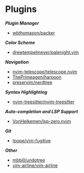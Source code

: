 # Plugins
***Plugin Manager***
- [wbthomason/packer](https://github.com/wbthomason/packer.nvim)

***Color Scheme***
- [drewtempelmeyer/palenight.vim](https://github.com/drewtempelmeyer/palenight.vim)

***Navigation***
- [nvim-telescope/telescope.nvim](https://github.com/nvim-telescope/telescope.nvim)
- [ThePrimeagen/harpoon](https://github.com/ThePrimeagen/harpoon)
- [preservim/nerdtree](https://github.com/preservim/nerdtree)

***Syntax Highlighting***
- [nvim-treesitter/nvim-treesitter](https://github.com/nvim-treesitter/nvim-treesitter)

***Auto-completion and LSP Support***
- [VonHeikemen/lsp-zero.nvim](https://github.com/VonHeikemen/lsp-zero.nvim)

***Git***
- [tpope/vim-fugitive]([tpope/vim-fugitive](https://github.com/tpope/vim-fugitive))

***Other***
- [mbbill/undotree](https://github.com/mbbill/undotree)
- [vim-airline/vim-airline](https://github.com/vim-airline/vim-airline)
